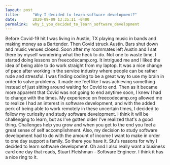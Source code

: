 ```yaml
---
layout: post
title:      "Why I decided to learn software development?"
date:       2020-09-09 13:35:11 -0400
permalink:  why_i_you_decided_to_learn_software_development
---
```



Before Covid-19 hit I was living in Austin, TX playing music in bands and making money as a Bartender. Then Covid struck Austin. Bars shut down and music venues closed. Soon after my roommates left Austin and I sat there by myself wondering what the heck to do. Not one to waste time, I started doing lessons on freecodecamp.org. It intrigued me and I liked the idea of being able to do work straight from my laptop. It was a nice change of pace after working in the service industry where people can be rather rude and stressful. I was finding coding to be a great way to use my brain in order to solve problems. It made me feel like I was achieving something instead of just sitting around waiting for Covid to end. Then as it became more apparent that Covid was not going to end anytime soon, I knew I had to change with the times. My experience on freecodecamp.org allowed me to realize I had an interest in software development, and with the added perk of being able to work remotely in these uncertain times, I decided to follow my curiosity and study software development. I think it will be challenging to learn, but as I've gotten older I've realized that's a good thing. Challenges help you grow and when you get to the end you feel a great sense of self accomplishment. Also, my decision to study software development had to do with the amount of income I want to make in order to one day support a family. So there you have it. Stu's reasons for why I decided to learn software development. Oh and I also really want a business card one day that reads, Stuart Fleishman - Software Engineer. I think it has a nice ring to it.  
